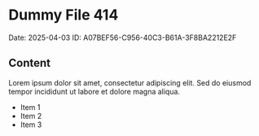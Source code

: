 # Dummy File 414

Date: 2025-04-03
ID: A07BEF56-C956-40C3-B61A-3F8BA2212E2F

## Content

Lorem ipsum dolor sit amet, consectetur adipiscing elit.
Sed do eiusmod tempor incididunt ut labore et dolore magna aliqua.

* Item 1
* Item 2
* Item 3
